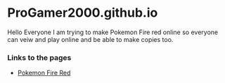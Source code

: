 # ProGamer2000.github.io
Hello Everyone I am trying to make Pokemon Fire red online so everyone can veiw and play online and be able to make copies too.

### Links to the pages
- [Pokemon Fire Red](http://ProGamer2000.github.io/GBA/launcher.html#pokemonred)
